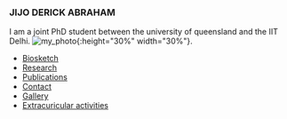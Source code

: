 ### JIJO DERICK ABRAHAM

I am a joint PhD student between the university of queensland and the IIT Delhi.
![my_photo](images/Jijo_cropped.png){:height="30%" width="30%"}.  
- [Biosketch ](biosketch.md)
- [Research](research.md)
- [Publications](publications.md)
- [Contact](contact.md)
- [Gallery](gallery.md)
- [Extracuricular activities](extracuricular.md)

